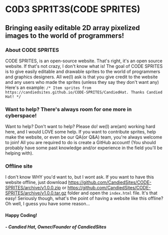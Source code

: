 # C0D3 SPR1T3S(CODE SPRITES)
## Bringing easily editable 2D array pixelized images to the world of programmers!
### About CODE SPRITES
CODE SPRITES, is an open-source website. That's right, it's an open source website. If that's not crazy, I don't know what is! The goal of CODE SPRITES is to give easily editable and drawable sprites to the world of programmers and graphics designers. All we(I) ask is that you give credit to the website and any users who made the sprites (unless they say they don't want any)
Here's an example:
`/*
Item sprites from https://candiedsites.github.io/CODE-SPRITES/CandiedHat.
Thanks Candied Hat!
*/`
### Want to help? There's always room for one more in cyberspace!
Want to help? Don't want to help? Please do! we(I) are(am) working hard here, and I would LOVE some help. If you want to contribute sprites, help make the website, or even be our QA(or Q&A) team, you're always welcome to join! All you are required to do is create a GitHub account! (You should probably have some past knowledge and/or experience in the field you'll be helping with).
### Offline site
I don't know WHY you'd want to, but I wont ask. If you want to have this website offline, just download https://github.com/CandiedSites/CODE-SPRITES/archive/v1.0.0.zip or https://github.com/CandiedSites/CODE-SPRITES/archive/v1.0.0.tar.gz folder and open the `index.html` file. It's that easy! Seriously though, what's the point of having a website like this offline? Oh well, I guess you have some reason...
#### Happy Coding!
##### - Candied Hat, Owner/Founder of CandiedSites
